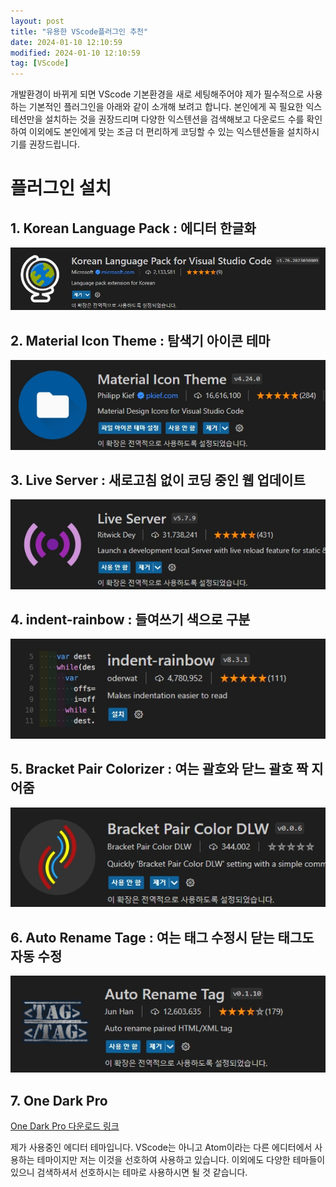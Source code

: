 ```yaml
---
layout: post
title: "유용한 VScode플러그인 추천"
date: 2024-01-10 12:10:59
modified: 2024-01-10 12:10:59
tag: [VScode]
---
```


개발환경이 바뀌게 되면 VScode 기본환경을 새로 세팅해주어야 제가 필수적으로 사용하는 기본적인 플러그인을 아래와 같이 소개해 보려고 합니다.
본인에게 꼭 필요한 익스테션만을 설치하는 것을 권장드리며
다양한 익스텐션을 검색해보고 다운로드 수를 확인하여 이외에도 본인에게 맞는 조금 더 편리하게 코딩할 수 있는 익스텐션들을 설치하시기를 권장드립니다.

# 플러그인 설치

## 1. Korean Language Pack : 에디터 한글화

![plugin01](/images/post/plugin-korean.jpeg)

## 2. Material Icon Theme : 탐색기 아이콘 테마

![plugin02](/images/post/plugin-material.jpeg)

## 3. Live Server : 새로고침 없이 코딩 중인 웹 업데이트

![plugin03](/images/post/plugin-server.jpeg)

## 4. indent-rainbow : 들여쓰기 색으로 구분

![plugin04](/images/post/plugin-rainbow.jpeg)

## 5. Bracket Pair Colorizer : 여는 괄호와 닫느 괄호 짝 지어줌

![plugin05](/images/post/plugin-bracket.jpeg)

## 6. Auto Rename Tage : 여는 태그 수정시 닫는 태그도 자동 수정

![plugin06](/images/post/plugin-auto.jpeg)

## 7. One Dark Pro

[One Dark Pro 다운로드 링크 ](https://marketplace.visualstudio.com/items?itemName=zhuangtongfa.Material-theme)

제가 사용중인 에디터 테마입니다. VScode는 아니고 Atom이라는 다른 에디터에서 사용하는 테마이지만 저는 이것을 선호하여 사용하고 있습니다.
이외에도 다양한 테마들이 있으니 검색하셔서 선호하시는 테마로 사용하시면 될 것 같습니다.
